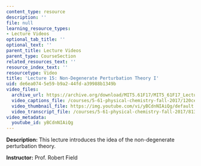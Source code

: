 ```yaml
---
content_type: resource
description: ''
file: null
learning_resource_types:
- Lecture Videos
optional_tab_title: ''
optional_text: ''
parent_title: Lecture Videos
parent_type: CourseSection
related_resources_text: ''
resource_index_text: ''
resourcetype: Video
title: 'Lecture 15: Non-Degenerate Perturbation Theory I'
uid: de6ea074-5e59-b9a2-44fd-a39988b1349b
video_files:
  archive_url: https://archive.org/download/MIT5.61F17/MIT5_61F17_Lecture_15_300k.mp4
  video_captions_file: /courses/5-61-physical-chemistry-fall-2017/120ce79fa1d654778c104d4f3e2ceb2c_yBCdnNIAiQg.vtt
  video_thumbnail_file: https://img.youtube.com/vi/yBCdnNIAiQg/default.jpg
  video_transcript_file: /courses/5-61-physical-chemistry-fall-2017/8133188fef57f0d63d03fd0a1745e61e_yBCdnNIAiQg.pdf
video_metadata:
  youtube_id: yBCdnNIAiQg
---
```


**Description:** This lecture introduces the idea of the non-degenerate perturbation theory.

**Instructor:** Prof. Robert Field